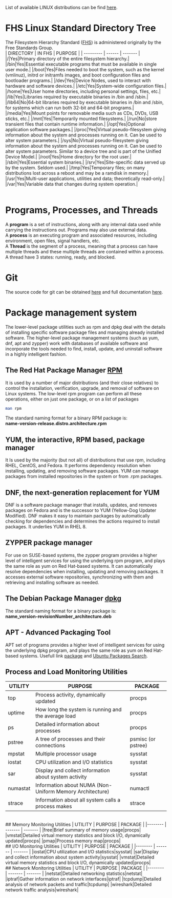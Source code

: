 List of available LINUX distributions can be find [here](https://lwn.net/Distributions/).
# FHS Linux Standard Directory Tree
The Filesystem Hierarchy Standard ([FHS](https://refspecs.linuxfoundation.org/FHS_3.0/fhs-3.0.pdf)) is administered originally by the Free Standards Group.<br>
| DIRECTORY | IN FHS | PURPOSE |
| --------- | ------ | ------- |
|/|Yes|Primary directory of the entire filesystem hierarchy.|
|/bin|Yes|Essential executable programs that must be available in single user mode.|
|/boot|Yes|Files needed to boot the system, such as the kernel (vmlinuz), initrd or initramfs images, and boot configuration files and bootloader programs.|
|/dev|Yes|Device Nodes, used to interact with hardware and software devices.|
|/etc|Yes|System-wide configuration files.|
|/home|Yes|User home directories, including personal settings, files, etc.|
|/lib|Yes|Libraries required by executable binaries in /bin and /sbin.|
|/lib64|No|64-bit libraries required by executable binaries in /bin and /sbin, for systems which can run both 32-bit and 64-bit programs.|
|/media|Yes|Mount points for removable media such as CDs, DVDs, USB sticks, etc.|
|/mnt|Yes|Temporarily mounted filesystems.|
|/run|No|store transient files that contain runtime information.|
|/opt|Yes|Optional application software packages.|
|/proc|Yes|Virtual pseudo-filesystem giving information about the system and processes running on it. Can be used to alter system parameters.|
|/sys|No|Virtual pseudo-filesystem giving information about the system and processes running on it. Can be used to alter system parameters. Similar to a device tree and is part of the Unified Device Model.|
|/root|Yes|Home directory for the root user.|
|/sbin|Yes|Essential system binaries.|
|/srv|Yes|Site-specific data served up by the system. Seldom used.|
|/tmp|Yes|Temporary files; on many distributions lost across a reboot and may be a ramdisk in memory.|
|/usr|Yes|Multi-user applications, utilities and data; theoretically read-only.|
|/var|Yes|Variable data that changes during system operation.|
<br><br>
# Programs, Processes, and Threads
A **program** is a set of instructions, along with any internal data used while carrying the instructions out. Programs may also use external data.<br>
A **process** is an executing program and associated resources, including environment, open files, signal handlers, etc.<br>
A **Thread** is the segment of a process, meaning that a process can have multiple threads and these multiple threads are contained within a process. A thread have 3 states: running, ready, and blocked.
# Git
The source code for git can be obtained [here](https://mirrors.edge.kernel.org/pub/software/scm/git/) and full documentation [here](https://mirrors.edge.kernel.org/pub/software/scm/git/docs/).
# Package management system
The lower-level package utilities such as rpm and dpkg deal with the details of installing specific software package files and managing already installed software. The higher-level package management systems (such as yum, dnf, apt and zypper) work with databases of available software and incorporate the tools needed to find, install, update, and uninstall software in a highly intelligent fashion.
## The Red Hat Package Manager [RPM](https://rpm.org/)<br>
It is used by a number of major distributions (and their close relatives) to control the installation, verification, upgrade, and removal of software on Linux systems. The low-level rpm program can perform all these operations, either on just one package, or on a list of packages
```bash
man rpm
```
The standard naming format for a binary RPM package is:<br>
**name-version-release.distro.architecture.rpm**<br>
## YUM, the interactive, RPM based, package manager
It Is used by the majority (but not all) of distributions that use rpm, including RHEL, CentOS, and Fedora. It performs dependency resolution when installing, updating, and removing software packages. YUM can manage packages from installed repositories in the system or from .rpm packages.
## DNF, the next-generation replacement for YUM
DNF is a software package manager that installs, updates, and removes packages on Fedora and is the successor to YUM (Yellow-Dog Updater Modified). DNF makes it easy to maintain packages by automatically checking for dependencies and determines the actions required to install packages. It underlies YUM in RHEL 8.
## ZYPPER package manager
For use on SUSE-based systems, the zypper program provides a higher level of intelligent services for using the underlying rpm program, and plays the same role as yum on Red Hat-based systems. It can automatically resolve dependencies when installing, updating and removing packages. It accesses external software repositories, synchronizing with them and retrieving and installing software as needed.
## The Debian Package Manager [dpkg](https://man7.org/linux/man-pages/man1/dpkg.1.html)<br>
The standard naming format for a binary package is:<br>
**name_version-revisionNumber_architecture.deb**
 ## APT - Advanced Packaging Tool
  APT set of programs provides a higher level of intelligent services for using the underlying dpkg program, and plays the same role as yum on Red Hat-based systems. Usefull link [package](https://www.debian.org/distrib/packages) and [Ubuntu Packages Search](https://packages.ubuntu.com/).
  ## Process and Load Monitoring Utilities
  | UTILITY | PURPOSE | PACKAGE |
  |-------- | ------- | ------- |
|top|Process activity, dynamically updated|procps|
|uptime|How long the system is running and the average load|procps|
|ps|Detailed information about processes|procps|
|pstree|A tree of processes and their connections|psmisc (or pstree)|
|mpstat|Multiple processor usage|sysstat|
|iostat|CPU utilization and I/O statistics|sysstat|
|sar|Display and collect information about system activity|sysstat|
|numastat|Information about NUMA (Non-Uniform Memory Architecture)|numactl|
|strace|Information about all system calls a process makes|strace|
<br>
## Memory Monitoring Utilities
  | UTILITY | PURPOSE | PACKAGE |
  |-------- | ------- | ------- |
|free|Brief summary of memory usage|procps|
|vmstat|Detailed virtual memory statistics and block I/O, dynamically updated|procps|
|pmap|Process memory map|procps|
<br>
## I/O Monitoring Utilities
  | UTILITY | PURPOSE | PACKAGE |
  |-------- | ------- | ------- |
|iostat|CPU utilization and I/O statistics|sysstat|
|sar|Display and collect information about system activity|sysstat|
|vmstat|Detailed virtual memory statistics and block I/O, dynamically updated|procps|
<br>
## Network Monitoring Utilities
  | UTILITY | PURPOSE | PACKAGE |
  |-------- | ------- | ------- |
|netstat|Detailed networking statistics|netstat|
|iptraf|Gather information on network interfaces|iptraf|
|tcpdump|Detailed analysis of network packets and traffic|tcpdump|
|wireshark|Detailed network traffic analysis|wireshark|
<br>
